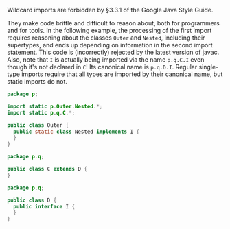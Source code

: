 Wildcard imports are forbidden by §3.3.1 of the Google Java Style Guide.

They make code brittle and difficult to reason about, both for programmers and
for tools. In the following example, the processing of the first import requires
reasoning about the classes `Outer` and `Nested`, including their supertypes,
and ends up depending on information in the second import statement. This code
is (incorrectly) rejected by the latest version of javac. Also, note that `I` is
actually being imported via the name `p.q.C.I` even though it's not declared in
`C`! Its canonical name is `p.q.D.I`. Regular single-type imports require that
all types are imported by their canonical name, but static imports do not.

```java
package p;

import static p.Outer.Nested.*;
import static p.q.C.*;

public class Outer {
  public static class Nested implements I {
  }
}
```

```java
package p.q;

public class C extends D {
}
```

```java
package p.q;

public class D {
  public interface I {
  }
}
```
